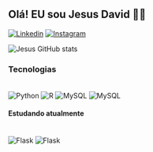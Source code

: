 ## Olá! EU sou Jesus David 🤜🤛

[![Linkedin](https://img.shields.io/badge/LinkedIn-0077B5?style=for-the-badge&logo=linkedin&logoColor=white)](https://www.linkedin.com/in/jssdavid/)
[![Instagram](https://img.shields.io/badge/Instagram-E4405F?style=for-the-badge&logo=instagram&logoColor=white)](https://instagram.com/david_lbrito)


![Jesus GitHub stats](https://github-readme-stats.vercel.app/api?username=jesus-david22&show_icons=true&theme=dark)


### Tecnologias 
<div style="display: inline_block"><br/>
<img align="center" alt="Python" src="https://img.shields.io/badge/Python-14354C?style=for-the-badge&logo=python&logoColor=white"/>
<img align="center" alt="R" src="https://img.shields.io/badge/R-276DC3?style=for-the-badge&logo=r&logoColor=white"/>  
<img align="center" alt="MySQL" src="https://img.shields.io/badge/MySQL-00000F?style=for-the-badge&logo=mysql&logoColor=white"/>
<img align="center" alt="MySQL" src="https://img.shields.io/badge/Microsoft_Excel-217346?style=for-the-badge&logo=microsoft-excel&logoColor=white"/>
</div>

#### Estudando atualmente

<div style="display: inline_block"><br/>
<img align="center" alt="Flask" src="https://img.shields.io/badge/Flask-000000?style=for-the-badge&logo=flask&logoColor=white"/>
<img align="center" alt="Flask" src="https://img.shields.io/badge/SAP-0FAAFF?style=for-the-badge&logo=sap&logoColor=white"/>
</div>

